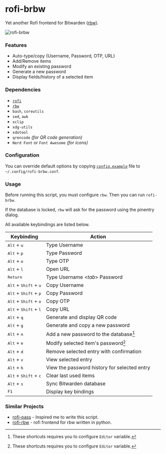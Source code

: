 # rofi-brbw

Yet another Rofi frontend for Bitwarden ([rbw](https://github.com/doy/rbw)).

![rofi-brbw](https://user-images.githubusercontent.com/32964025/213987598-95d60010-2c00-4c6a-96f7-85784b266e0f.png)

### Features

- Auto-type/copy {Username, Password, OTP, URL}
- Add/Remove items
- Modify an existing password
- Generate a new password
- Display fields/history of a selected item

### Dependencies

- [`rofi`](https://github.com/davatorium/rofi)
- [`rbw`](https://github.com/doy/rbw)
- `bash`, `coreutils`
- `sed`, `awk`
- `xclip`
- `xdg-utils`
- `xdotool`
- `qrencode` *(for QR code generation)*
- `Nerd Font` or `Font Awesome` *(for icons)*

### Configuration

You can override default options by copying [`config.example`](config.example) file to `~/.config/rofi-brbw.conf`.

### Usage

Before running this script, you must configure `rbw`. Then you can run `rofi-brbw`.

If the database is locked, `rbw` will ask for the password using the pinentry dialog.

All available keybindings are listed below.

Keybinding                                       | Action
------------------------------------------------ | ------
<kbd>Alt</kbd> + <kbd>u</kbd>                    | Type Username
<kbd>Alt</kbd> + <kbd>p</kbd>                    | Type Password
<kbd>Alt</kbd> + <kbd>o</kbd>                    | Type OTP
<kbd>Alt</kbd> + <kbd>l</kbd>                    | Open URL
<kbd>Return</kbd>                                | Type Username <*tab*> Password
<kbd>Alt</kbd> + <kbd>Shift</kbd> + <kbd>u</kbd> | Copy Username
<kbd>Alt</kbd> + <kbd>Shift</kbd> + <kbd>p</kbd> | Copy Password
<kbd>Alt</kbd> + <kbd>Shift</kbd> + <kbd>o</kbd> | Copy OTP
<kbd>Alt</kbd> + <kbd>Shift</kbd> + <kbd>l</kbd> | Copy URL
<kbd>Alt</kbd> + <kbd>q</kbd>                    | Generate and display QR code
<kbd>Alt</kbd> + <kbd>g</kbd>                    | Generate and copy a new password
<kbd>Alt</kbd> + <kbd>n</kbd>                    | Add a new password to the database[^1]
<kbd>Alt</kbd> + <kbd>e</kbd>                    | Modify selected item's password[^1]
<kbd>Alt</kbd> + <kbd>d</kbd>                    | Remove selected entry with confirmation
<kbd>Alt</kbd> + <kbd>v</kbd>                    | View selected entry
<kbd>Alt</kbd> + <kbd>h</kbd>                    | View the password history for selected entry
<kbd>Alt</kbd> + <kbd>Shift</kbd> + <kbd>c</kbd> | Clear last used items
<kbd>Alt</kbd> + <kbd>s</kbd>                    | Sync Bitwarden database
<kbd>F1</kbd>                                    | Display key bindings

[^1]: These shortcuts requires you to configure `Editor` variable.

### Similar Projects

- [rofi-pass](https://github.com/carnager/rofi-pass) - Inspired me to write this script.
- [rofi-rbw](https://github.com/fdw/rofi-rbw) - rofi frontend for rbw written in python.

